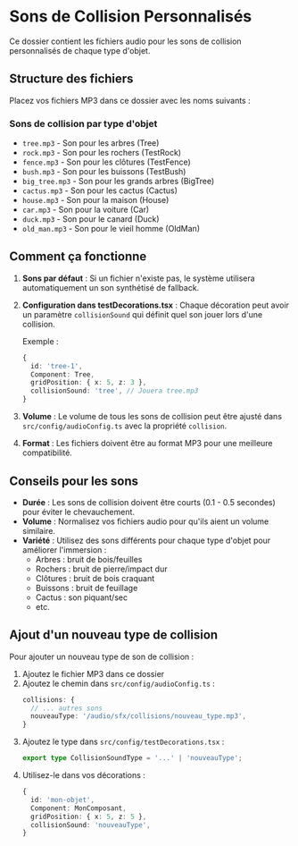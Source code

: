 # Sons de Collision Personnalisés

Ce dossier contient les fichiers audio pour les sons de collision personnalisés de chaque type d'objet.

## Structure des fichiers

Placez vos fichiers MP3 dans ce dossier avec les noms suivants :

### Sons de collision par type d'objet

- `tree.mp3` - Son pour les arbres (Tree)
- `rock.mp3` - Son pour les rochers (TestRock)
- `fence.mp3` - Son pour les clôtures (TestFence)
- `bush.mp3` - Son pour les buissons (TestBush)
- `big_tree.mp3` - Son pour les grands arbres (BigTree)
- `cactus.mp3` - Son pour les cactus (Cactus)
- `house.mp3` - Son pour la maison (House)
- `car.mp3` - Son pour la voiture (Car)
- `duck.mp3` - Son pour le canard (Duck)
- `old_man.mp3` - Son pour le vieil homme (OldMan)

## Comment ça fonctionne

1. **Sons par défaut** : Si un fichier n'existe pas, le système utilisera automatiquement un son synthétisé de fallback.

2. **Configuration dans testDecorations.tsx** :
   Chaque décoration peut avoir un paramètre `collisionSound` qui définit quel son jouer lors d'une collision.

   Exemple :
   ```typescript
   {
     id: 'tree-1',
     Component: Tree,
     gridPosition: { x: 5, z: 3 },
     collisionSound: 'tree', // Jouera tree.mp3
   }
   ```

3. **Volume** : Le volume de tous les sons de collision peut être ajusté dans `src/config/audioConfig.ts` avec la propriété `collision`.

4. **Format** : Les fichiers doivent être au format MP3 pour une meilleure compatibilité.

## Conseils pour les sons

- **Durée** : Les sons de collision doivent être courts (0.1 - 0.5 secondes) pour éviter le chevauchement.
- **Volume** : Normalisez vos fichiers audio pour qu'ils aient un volume similaire.
- **Variété** : Utilisez des sons différents pour chaque type d'objet pour améliorer l'immersion :
  - Arbres : bruit de bois/feuilles
  - Rochers : bruit de pierre/impact dur
  - Clôtures : bruit de bois craquant
  - Buissons : bruit de feuillage
  - Cactus : son piquant/sec
  - etc.

## Ajout d'un nouveau type de collision

Pour ajouter un nouveau type de son de collision :

1. Ajoutez le fichier MP3 dans ce dossier
2. Ajoutez le chemin dans `src/config/audioConfig.ts` :
   ```typescript
   collisions: {
     // ... autres sons
     nouveauType: '/audio/sfx/collisions/nouveau_type.mp3',
   }
   ```
3. Ajoutez le type dans `src/config/testDecorations.tsx` :
   ```typescript
   export type CollisionSoundType = '...' | 'nouveauType';
   ```
4. Utilisez-le dans vos décorations :
   ```typescript
   {
     id: 'mon-objet',
     Component: MonComposant,
     gridPosition: { x: 5, z: 5 },
     collisionSound: 'nouveauType',
   }
   ```
